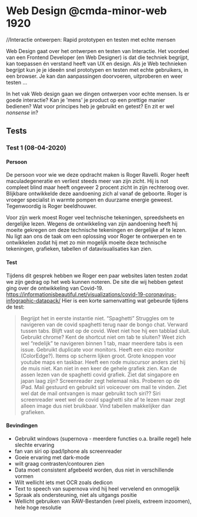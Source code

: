 # Web Design @cmda-minor-web 1920
//Interactie ontwerpen: Rapid prototypen en testen met echte mensen

Web Design gaat over het ontwerpen en testen van Interactie. Het voordeel van een Frontend Developer (en Web Designer) is dat die techniek begrijpt, kan toepassen én verstand heeft van UX en design. Als je Web technieken begrijpt kun je je ideeën snel prototypen en testen met echte gebruikers, in een browser. Je kan dan aanpassingen doorvoeren, uitproberen en weer testen ...

In het vak Web design gaan we dingen ontwerpen voor echte mensen. Is er goede interactie? Kan je 'mens' je product op een prettige manier bedienen? Wat voor principes heb je gebruikt en getest? En zit er wel _nonsense_ in?


## Tests
### Test 1 (08-04-2020)
#### Persoon
De persoon voor wie we deze opdracht maken is Roger Ravelli. Roger heeft maculadegeneratie en verliest steeds meer van zijn zicht. Hij is not compleet blind maar heeft ongeveer 2 procent zicht in zijn rechteroog over. Blijkbare ontwikkelde deze aandoening zich al vanaf de geboorte. Roger is vroeger specialist in warmte pompen en duurzame energie geweest. Tegenwoordig is Roger beeldhouwer. 

Voor zijn werk moest Roger veel technische tekeningen, spreedsheets en dergelijke lezen. Wegens de ontwikkeling van zijn aandoening heeft hij moeite gekregen om deze technische tekeningen en dergelijke af te lezen. Nu ligt aan ons de taak om een oplossing voor Roger te ontwerpen en te ontwikkelen zodat hij met zo min mogelijk moeite deze technische tekeningen, grafieken, tabellen of datavisualisaties kan zien.
#### Test
Tijdens dit gesprek hebben we Roger een paar websites laten testen zodat we zijn gedrag op het web kunnen noteren. De site die wij hebben getest ging over de ontwikkeling van Covid-19. https://informationisbeautiful.net/visualizations/covid-19-coronavirus-infographic-datapack/ Hier is een korte samenvatting wat gebeurde tijdens de test:

>Begrijpt het in eerste instantie niet. “Spaghetti” Struggles om te navigeren van de covid spaghetti terug naar de bongo chat. Verward tussen tabs. Blijft vast op de covid. Weet niet hoe hij een tabblad sluit. Gebruikt chrome? Kent de shortcut niet om tab te sluiten? Weet zich wel “redelijk” te navigeren binnen 1 tab, maar meerdere tabs is een issue. Gebruikt duplicate voor monitors. Heeft een eizo monitor (ColorEdge?). Items op scherm lijken groot. Grote knoppen voor youtube maps en taskbar.
Heeft een rode muiscursor anders ziet hij de muis niet. Kan niet in een keer de gehele grafiek zien. Kan de assen lezen van de spaghetti covid grafiek. Ziet dat singapore en japan laag zijn? Screenreader zegt helemaal niks. Proberen op de iPad. Mail gestuurd en gebruikt siri voiceover om mail te vinden. Ziet wel dat de mail ontvangen is maar gebruikt toch siri?? Siri screenreader weet wel de covid spaghetti site af te lezen maar zegt alleen image dus niet bruikbaar. Vind tabellen makkelijker dan grafieken.

#### Bevindingen
- Gebruikt windows (supernova - meerdere functies o.a. braille regel) hele slechte ervaring
- fan van siri op ipad/Iphone als screenreader
- Goeie ervaring met dark-mode
- wilt graag contrasten/contouren zien
- Data moet consistent afgebeeld worden, dus niet in verschillende vormen
- Wilt wellicht iets met OCR zoals dedicon
- Text to speech van supernova vind hij heel vervelend en onmogelijk
- Spraak als ondersteuning, niet als uitgangs positie
- Wellicht gebruiken van RAW-Bestanden (veel pixels, extreem inzoomen), hele hoge resolutie
